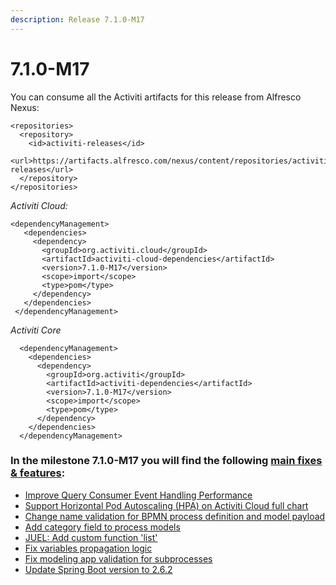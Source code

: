 ```yaml
---
description: Release 7.1.0-M17
---
```


# 7.1.0-M17

You can consume all the Activiti artifacts for this release from Alfresco Nexus:

```markup
<repositories>
  <repository>
    <id>activiti-releases</id>
    <url>https://artifacts.alfresco.com/nexus/content/repositories/activiti-releases</url>
  </repository>
</repositories>
```

_Activiti Cloud:_

```markup
<dependencyManagement>
   <dependencies>
     <dependency>
       <groupId>org.activiti.cloud</groupId>
       <artifactId>activiti-cloud-dependencies</artifactId>
       <version>7.1.0-M17</version>
       <scope>import</scope>
       <type>pom</type>
     </dependency>
   </dependencies>
 </dependencyManagement>
```

_Activiti Core_

```markup
  <dependencyManagement>
    <dependencies>
      <dependency>
        <groupId>org.activiti</groupId>
        <artifactId>activiti-dependencies</artifactId>
        <version>7.1.0-M17</version>
        <scope>import</scope>
        <type>pom</type>
      </dependency>
    </dependencies>
  </dependencyManagement>
```

### In the milestone 7.1.0-M17 you will find the following [main fixes & features](https://github.com/Activiti/Activiti/milestone/41?closed=1):
- [Improve Query Consumer Event Handling Performance](https://github.com/Activiti/Activiti/issues/3803)
- [Support Horizontal Pod Autoscaling (HPA) on Activiti Cloud full chart](https://github.com/Activiti/Activiti/issues/3791)
- [Change name validation for BPMN process definition and model payload](https://github.com/Activiti/Activiti/issues/3800)
- [Add category field to process models](https://github.com/Activiti/Activiti/issues/3765)
- [JUEL: Add custom function 'list'](https://github.com/Activiti/Activiti/issues/3782)
- [Fix variables propagation logic](https://github.com/Activiti/Activiti/issues/3791)
- [Fix modeling app validation for subprocesses](https://github.com/Activiti/Activiti/issues/3794)
- [Update Spring Boot version to 2.6.2](https://github.com/Activiti/Activiti/issues/3798)
